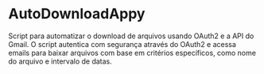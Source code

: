 # AutoDownloadAppy
Script para automatizar o download de arquivos usando OAuth2 e a API do Gmail. O script autentica com segurança através do OAuth2 e acessa emails para baixar arquivos com base em critérios específicos, como nome do arquivo e intervalo de datas.
